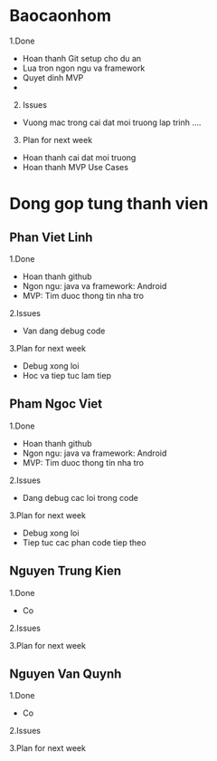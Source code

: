 # Baocaonhom


1.Done
- Hoan thanh Git setup cho du an
- Lua tron ngon ngu va framework
- Quyet dinh MVP
-

2. Issues
- Vuong mac trong cai dat moi truong lap trinh
....

3. Plan for next week
- Hoan thanh cai dat moi truong
- Hoan thanh MVP Use Cases


# Dong gop tung thanh vien

## Phan Viet Linh

1.Done
- Hoan thanh github
- Ngon ngu: java va framework: Android
- MVP: Tim duoc thong tin nha tro

2.Issues
- Van dang debug code

3.Plan for next week
- Debug xong loi
- Hoc va tiep tuc lam tiep


## Pham Ngoc Viet

1.Done
- Hoan thanh github
- Ngon ngu: java va framework: Android
- MVP: Tim duoc thong tin nha tro

2.Issues
- Dang debug cac loi trong code

3.Plan for next week
- Debug xong loi
- Tiep tuc cac phan code tiep theo

## Nguyen Trung Kien

1.Done
- Co

2.Issues

3.Plan for next week

## Nguyen Van Quynh

1.Done
- Co

2.Issues

3.Plan for next week

